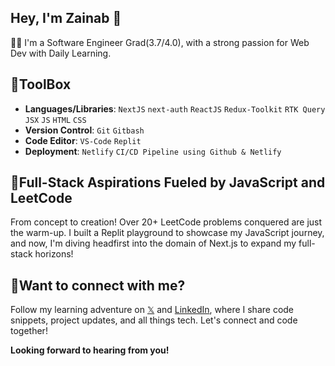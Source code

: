 ## Hey, I'm Zainab 👋

👩‍🎓 I'm a Software Engineer Grad(3.7/4.0), with a strong passion for Web Dev with Daily Learning.

## 🧰ToolBox

- **Languages/Libraries**: `NextJS` `next-auth` `ReactJS` `Redux-Toolkit` `RTK Query` `JSX` `JS` `HTML` `CSS`
- **Version Control**: `Git` `Gitbash`
- **Code Editor**: `VS-Code` `Replit`
- **Deployment**: `Netlify` `CI/CD Pipeline using Github & Netlify`

## 👾Full-Stack Aspirations Fueled by JavaScript and LeetCode
From concept to creation! Over 20+ LeetCode problems conquered are just the warm-up. I built a Replit playground to showcase my JavaScript journey, and now, I'm diving headfirst into the domain of Next.js to expand my full-stack horizons!

## 📮Want to connect with me?

Follow my learning adventure on [𝕏](https://x.com/zainabdev?t=DHyZATM4140dmGUDUYLVSA&s=08) and [LinkedIn](www.linkedin.com/in/zainab-webdev), where I share code snippets, project updates, and all things tech. Let's connect and code together!

**Looking forward to hearing from you!**
